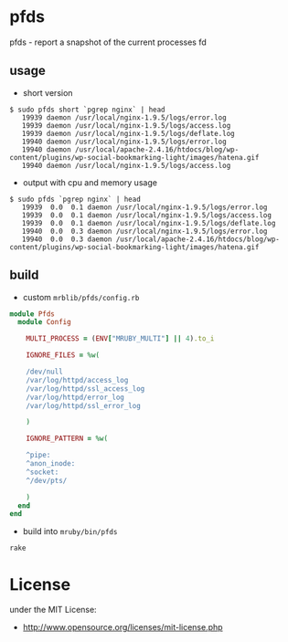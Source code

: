 # pfds

pfds - report a snapshot of the current processes fd

## usage

- short version

```
$ sudo pfds short `pgrep nginx` | head
   19939 daemon /usr/local/nginx-1.9.5/logs/error.log
   19939 daemon /usr/local/nginx-1.9.5/logs/access.log
   19939 daemon /usr/local/nginx-1.9.5/logs/deflate.log
   19940 daemon /usr/local/nginx-1.9.5/logs/error.log
   19940 daemon /usr/local/apache-2.4.16/htdocs/blog/wp-content/plugins/wp-social-bookmarking-light/images/hatena.gif
   19940 daemon /usr/local/nginx-1.9.5/logs/access.log
```

- output with cpu and memory usage

```
$ sudo pfds `pgrep nginx` | head
   19939  0.0  0.1 daemon /usr/local/nginx-1.9.5/logs/error.log
   19939  0.0  0.1 daemon /usr/local/nginx-1.9.5/logs/access.log
   19939  0.0  0.1 daemon /usr/local/nginx-1.9.5/logs/deflate.log
   19940  0.0  0.3 daemon /usr/local/nginx-1.9.5/logs/error.log
   19940  0.0  0.3 daemon /usr/local/apache-2.4.16/htdocs/blog/wp-content/plugins/wp-social-bookmarking-light/images/hatena.gif
```

## build

- custom `mrblib/pfds/config.rb`

```ruby
module Pfds
  module Config

    MULTI_PROCESS = (ENV["MRUBY_MULTI"] || 4).to_i

    IGNORE_FILES = %w(

    /dev/null
    /var/log/httpd/access_log
    /var/log/httpd/ssl_access_log
    /var/log/httpd/error_log
    /var/log/httpd/ssl_error_log

    )

    IGNORE_PATTERN = %w(

    ^pipe:
    ^anon_inode:
    ^socket:
    ^/dev/pts/

    )
  end
end
```

- build into `mruby/bin/pfds`

```
rake
```

# License
under the MIT License:

* http://www.opensource.org/licenses/mit-license.php

